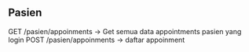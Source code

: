 ## 

## Pasien 
GET /pasien/appoinments -> Get semua data appointments pasien yang login
POST /pasien/appoinments -> daftar appoinment